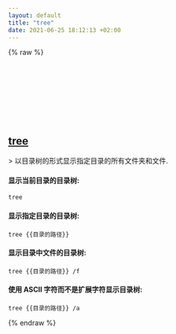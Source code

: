 ```yaml
---
layout: default
title: "tree"
date: 2021-06-25 18:12:13 +02:00
---
```

{% raw %}
<h2 id="tree">
  <a href="/zh/windows/tree.html">tree</a> <a href="#tree"><svg class="icon">
    <use href="/assets/images/unicode_sprite.svg#link" />
  </svg></a>
</h2>
> 以目录树的形式显示指定目录的所有文件夹和文件.

#### 显示当前目录的目录树:
```shell
tree
```
#### 显示指定目录的目录树:
```shell
tree {{目录的路径}}
```
#### 显示目录中文件的目录树:
```shell
tree {{目录的路径}} /f
```
#### 使用 ASCII 字符而不是扩展字符显示目录树:
```shell
tree {{目录的路径}} /a
```
{% endraw %}